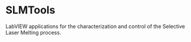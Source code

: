 # SLMTools
LabVIEW applications for the characterization and control of the Selective Laser Melting process.

